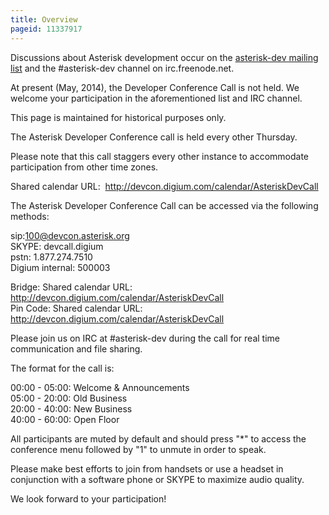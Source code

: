 ```yaml
---
title: Overview
pageid: 11337917
---
```


Discussions about Asterisk development occur on the [asterisk-dev mailing list](http://lists.digium.com/mailman/listinfo/asterisk-dev) and the #asterisk-dev channel on irc.freenode.net.

At present (May, 2014), the Developer Conference Call is not held. We welcome your participation in the aforementioned list and IRC channel.

This page is maintained for historical purposes only.

The Asterisk Developer Conference call is held every other Thursday.

Please note that this call staggers every other instance to accommodate participation from other time zones.

Shared calendar URL:  <http://devcon.digium.com/calendar/AsteriskDevCall>

The Asterisk Developer Conference Call can be accessed via the following methods:

sip:100@devcon.asterisk.org  
 SKYPE: devcall.digium  
 pstn: 1.877.274.7510  
 Digium internal: 500003

Bridge: Shared calendar URL:  <http://devcon.digium.com/calendar/AsteriskDevCall>  
 Pin Code: Shared calendar URL:  <http://devcon.digium.com/calendar/AsteriskDevCall>

Please join us on IRC at #asterisk-dev during the call for real time communication and file sharing.

The format for the call is:

00:00 - 05:00: Welcome & Announcements  
 05:00 - 20:00: Old Business  
 20:00 - 40:00: New Business  
 40:00 - 60:00: Open Floor

All participants are muted by default and should press "\*" to access the conference menu followed by "1" to unmute in order to speak.

Please make best efforts to join from handsets or use a headset in conjunction with a software phone or SKYPE to maximize audio quality.

We look forward to your participation!

